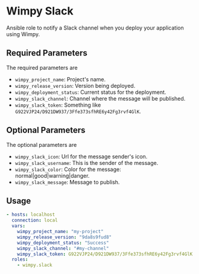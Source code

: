 # Wimpy Slack
Ansible role to notify a Slack channel when you deploy your application using Wimpy.

## Required Parameters
The required parameters are

  - `wimpy_project_name`: Project's name.
  - `wimpy_release_version`: Version being deployed.
  - `wimpy_deployment_status`: Current status for the deployment.
  - `wimpy_slack_channel`: Channel where the message will be published.
  - `wimpy_slack_token`: Something like `G922VJP24/D921DW937/3Ffe373sfhRE6y42Fg3rvf4GlK`.

## Optional Parameters
The optional parameters are

  - `wimpy_slack_icon`: Url for the message sender's icon.
  - `wimpy_slack_username`: This is the sender of the message. 
  - `wimpy_slack_color`: Color for the message: normal|good|warning|danger. 
  - `wimpy_slack_message`: Message to publish. 

## Usage

```yaml
- hosts: localhost
  connection: local
  vars:
    wimpy_project_name: "my-project"
    wimpy_release_version: "9da8s9fud8"
    wimpy_deployment_status: "Success"
    wimpy_slack_channel: "#my-channel"
    wimpy_slack_token: G922VJP24/D921DW937/3Ffe373sfhRE6y42Fg3rvf4GlK
  roles:
    - wimpy.slack
```
